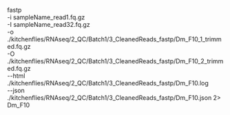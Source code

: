 fastp \
-i sampleName_read1.fq.gz \
-I sampleName_read32.fq.gz \
-o ./kitchenflies/RNAseq/2_QC/Batch1/3_CleanedReads_fastp/Dm_F10_1_trimmed.fq.gz \
-O ./kitchenflies/RNAseq/2_QC/Batch1/3_CleanedReads_fastp/Dm_F10_2_trimmed.fq.gz \
--html ./kitchenflies/RNAseq/2_QC/Batch1/3_CleanedReads_fastp/Dm_F10.log \
--json ./kitchenflies/RNAseq/2_QC/Batch1/3_CleanedReads_fastp/Dm_F10.json 2> Dm_F10

